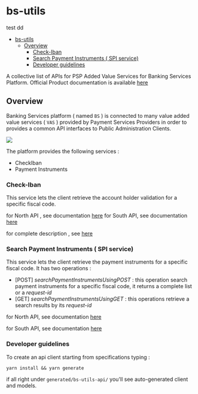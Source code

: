 # bs-utils
test dd
- [bs-utils](#bs-utils)
  - [Overview](#overview)
    - [Check-Iban](#check-iban)
    - [Search Payment Instruments ( SPI service)](#search-payment-instruments--spi-service)
    - [Developer guidelines](#developer-guidelines)

A collective list of APIs for PSP Added Value Services for Banking Services Platform.
Official Product documentation is available [here](https://bankingservices.pagopa.it/docs/platform/apis/pagopa-banking-v4.0)

## Overview
Banking Services platform ( named `BS` ) is connected to many value added value services ( `VAS` ) provided by Payment Services Providers in order to provides a common API interfaces to Public Administration Clients.


<!-- 

NOTE : after every change to uml diagram typing 👍

```
plantuml -tsvg README.md
```

-->

<!-- 
@startuml docs/media/img1

autonumber 
participant bs as "Banking Services"
participant psp1 as "PSP 1 VAS A" 
participant psp2 as "PSP 2 VAS A"
participant client as "Client"

client -> bs : Message1
bs -> psp1 : Message2
bs -> psp2 : Message3

@enduml 
-->

![](docs/media/img1.svg)

The platform provides the following services  :

- CheckIban
- Payment Instruments

### Check-Iban

This service lets the client retrieve the account holder validation for a specific fiscal code.

for North API , see documentation [here](north-api/checkIban_north_api.yaml)
for South API, see documentation [here](south-api/checkIban_south_default_api.yaml)

for complete description , see [here](https://bankingservices.pagopa.it/docs/platform/apis/pagopa-banking-v4.0)

### Search Payment Instruments ( SPI service)

This service lets the client retrieve the payment instruments for a specific fiscal code.
It has two operations :

- [POST] _searchPaymentInstrumentsUsingPOST_ : this operation search payment instruments for a specific fiscal code, it returns a complete list or a _request-id_
- [GET] _searchPaymentInstrumentsUsingGET_ : this operations retrieve a search results by its _request-id_

for North API, see documentation [here](north-api/spi_north_api.yaml)

for South API, see documentation [here](south-api/spi_south_default_api.yaml)

### Developer guidelines

To create an api client starting from specifications typing : 

``` console
yarn install && yarn generate
```

if all right under `generated/bs-utils-api/` you'll see auto-generated client and models.
